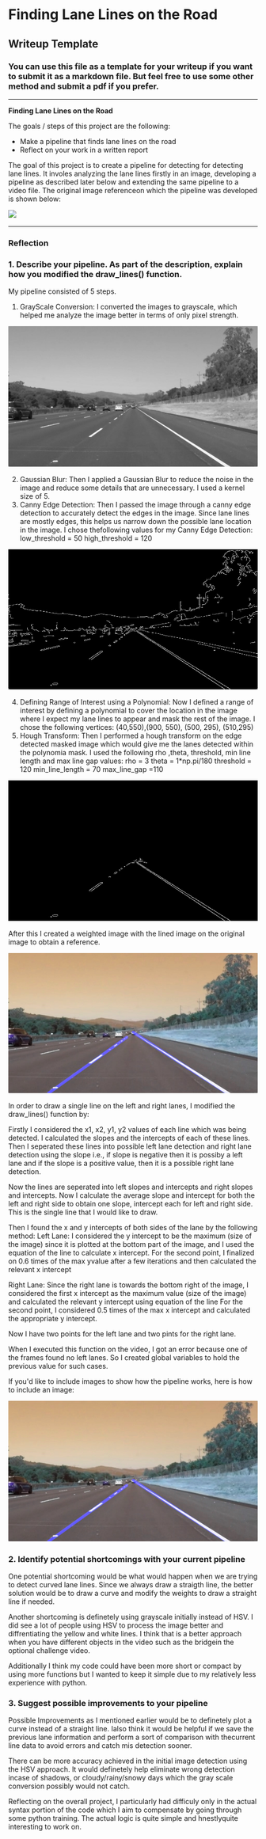 # **Finding Lane Lines on the Road** 

## Writeup Template

### You can use this file as a template for your writeup if you want to submit it as a markdown file. But feel free to use some other method and submit a pdf if you prefer.

---

**Finding Lane Lines on the Road**

The goals / steps of this project are the following:
* Make a pipeline that finds lane lines on the road
* Reflect on your work in a written report



The goal of this project is to create a pipeline for detecting for detecting lane lines. It involes analyzing the lane lines firstly in an image, developing a pipeline as described later below and extending the same pipeline to a video file. The original image referenceon which the pipeline was developed is shown below:

![](test_images/solidWhiteCurve.jpg)

---

### Reflection

### 1. Describe your pipeline. As part of the description, explain how you modified the draw_lines() function.

My pipeline consisted of 5 steps. 

1. GrayScale Conversion: I converted the images to grayscale, which helped me analyze the image better in terms of only pixel strength.

![](test_images_output/gray.jpg)

2. Gaussian Blur: Then I applied a Gaussian Blur to reduce the noise in the image and reduce some details that are unnecessary. I used a kernel size of 5.
3. Canny Edge Detection: Then I passed the image through a canny edge detection to accurately detect the edges in the image. Since lane lines are mostly edges, this helps us narrow down the possible lane location in the image. I chose thefollowing values for my Canny Edge Detection:
low_threshold = 50
high_threshold = 120

![](test_images_output/edges.jpg)

4. Defining Range of Interest using a Polynomial: Now I defined a range of interest by defining a polynomial to cover the location in the image where I expect my lane lines to appear and mask the rest of the image. I chose the following vertices:
(40,550),(900, 550), (500, 295), (510,295)
5. Hough Transform: Then I performed a hough transform on the edge detected masked image which would give me the lanes detected within the polynomia mask. I used the following rho ,theta, threshold, min line length and max line gap values:
rho = 3
theta = 1*np.pi/180
threshold = 120
min_line_length = 70
max_line_gap =110

![](test_images_output/color_edges.jpg)

After this I created a weighted image with the lined image on the original image to obtain a reference.

![](test_images_output/combo.jpg)

In order to draw a single line on the left and right lanes, I modified the draw_lines() function by:

Firstly I considered the x1, x2, y1, y2 values of each line which was being detected. I calculated the slopes and the intercepts of each of these lines. Then I seperated these lines into possible left lane detection and right lane detection using the slope i.e., if slope is negative then it is possiby a left lane and if the slope is a positive value, then it is a possible right lane detection.

Now the lines are seperated into left slopes and intercepts and right slopes and intercepts. Now I calculate the average slope and intercept for both the left and right side to obtain one slope, intercept each for left and right side. This is the single line that I would like to draw.

Then I found the x and y intercepts of both sides of the lane by the following method:
Left Lane: I considered the y intercept to be the maximum (size of the image) since it is plotted at the bottom part of the image, and I used the equation of the line to calculate x intercept.
For the second point, I finalized on 0.6 times of the max yvalue after a few iterations and then calculated the relevant x intercept

Right Lane: Since the right lane is towards the bottom right of the image, I considered the first x intercept as the maximum value (size of the image) and calculated the relevant y intercept using equation of the line
For the second point, I considered 0.5 times of the max x intercept and calculated the appropriate y intercept.

Now I have two points for the left lane and two pints for the right lane.

When I executed this function on the video, I got an error because one of the frames found no left lanes. So I created global variables to hold the previous value for such cases.


If you'd like to include images to show how the pipeline works, here is how to include an image: 

![](test_images_output/combo.jpg)


### 2. Identify potential shortcomings with your current pipeline


One potential shortcoming would be what would happen when we are trying to detect curved lane lines. Since we always draw a straigth line, the better solution would be to draw a curve and modify the weights to draw a straight line if needed.

Another shortcoming is definetely using grayscale initially instead of HSV. I did see a lot of people using HSV to process the image better and diffrentiating the yellow and white lines. I think that is a better approach when you have different objects in the video such as the bridgein the optional challenge video.

Additionally I think my code could have been more short or compact by using more functions but I wanted to keep it simple due to my relatively less experience with python.


### 3. Suggest possible improvements to your pipeline

Possible Improvements as I mentioned earlier would be to definetely plot a curve instead of a straight line. Ialso think it would be helpful if we save the previous lane information and perform a sort of comparison with thecurrent line data to avoid errors and catch mis detection sooner.

There can be more accuracy achieved in the initial image detection using the HSV approach. It would definetely help eliminate wrong detection incase of shadows, or cloudy/rainy/snowy days which the gray scale conversion possibly would not catch.

Reflecting on the overall project, I particularly had difficuly only in the actual syntax portion of the code which I aim to compensate by going through some python training. The actual logic is quite simple and hnestlyquite interesting to work on.

